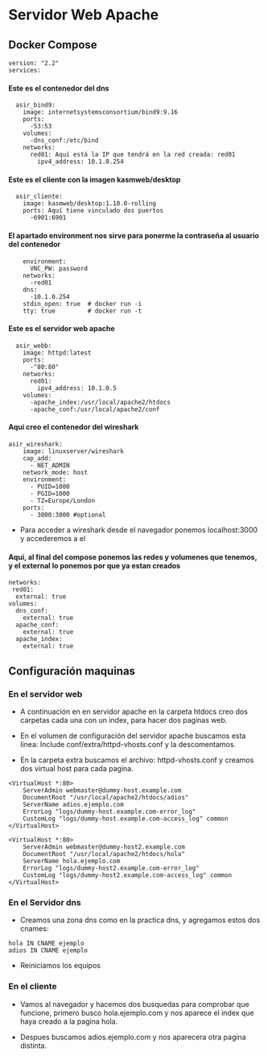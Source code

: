 # Servidor Web Apache

## Docker Compose
~~~
version: "2.2"
services:
~~~
#### Este es el contenedor del dns
~~~
  asir_bind9:
    image: internetsystemsconsortium/bind9:9.16
    ports:
      -53:53
    volumes:
      -dns_conf:/etc/bind
    networks:
      red01: Aquí está la IP que tendrá en la red creada: red01
        ipv4_address: 10.1.0.254
~~~
#### Este es el cliente con la imagen kasmweb/desktop
~~~
  asir_cliente:
    image: kasmweb/desktop:1.10.0-rolling
    ports: Aquí tiene vinculado dos puertos
      -6901:6901
~~~
#### El apartado environment nos sirve para ponerme la contraseña al usuario del contenedor
~~~
    environment:
      VNC_PW: password
    networks:
      -red01
    dns:
      -10.1.0.254
    stdin_open: true  # docker run -i
    tty: true         # docker run -t
~~~
#### Este es el servidor web apache
~~~
  asir_webb:
    image: httpd:latest
    ports:
      -"80:80"
    networks:
      red01:
        ipv4_address: 10.1.0.5
    volumes:
      -apache_index:/usr/local/apache2/htdocs
      -apache_conf:/usr/local/apache2/conf
~~~
#### Aqui creo el contenedor del wireshark 
~~~
asir_wireshark:
    image: linuxserver/wireshark
    cap_add:  
      - NET_ADMIN
    network_mode: host  
    environment:
      - PUID=1000
      - PGID=1000
      - TZ=Europe/London
    ports:
      - 3000:3000 #optional
~~~
- Para acceder a wireshark desde el navegador ponemos localhost:3000 y accederemos a el
#### Aqui, al final del compose ponemos las redes y volumenes que tenemos, y el external lo ponemos por que ya estan creados
~~~
networks:
 red01:
  external: true
volumes:
  dns_conf:
    external: true
  apache_conf:
    external: true
  apache_index:
    external: true
~~~

## Configuración maquinas   

### En el servidor web

- A continuación en en servidor apache en la carpeta htdocs creo dos carpetas cada una con un index, para hacer dos paginas web.

- En el volumen de configuración del servidor apache buscamos esta linea: Include conf/extra/httpd-vhosts.conf y la descomentamos.

- En la carpeta extra buscamos el archivo: httpd-vhosts.conf y creamos dos virtual host para cada pagina.
~~~
<VirtualHost *:80>
    ServerAdmin webmaster@dummy-host.example.com
    DocumentRoot "/usr/local/apache2/htdocs/adios"
    ServerName adios.ejemplo.com
    ErrorLog "logs/dummy-host.example.com-error_log"
    CustomLog "logs/dummy-host.example.com-access_log" common
</VirtualHost>

<VirtualHost *:80>
    ServerAdmin webmaster@dummy-host2.example.com
    DocumentRoot "/usr/local/apache2/htdocs/hola"
    ServerName hola.ejemplo.com
    ErrorLog "logs/dummy-host2.example.com-error_log"
    CustomLog "logs/dummy-host2.example.com-access_log" common
</VirtualHost>
~~~

### En el Servidor dns

- Creamos una zona dns como en la practica dns, y agregamos estos dos cnames:
~~~
hola IN CNAME ejemplo
adios IN CNAME ejemplo
~~~

- Reiniciamos los equipos

### En el cliente

- Vamos al navegador y hacemos dos busquedas para comprobar que funcione, primero busco hola.ejemplo.com y nos aparece el index que haya creado a la pagina hola.

- Despues buscamos adios.ejemplo.com y nos aparecera otra pagina distinta.

